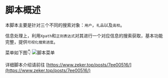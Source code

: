 # 脚本概述
本脚本主要是针对三个不同的搜索对象：`用户`，`礼品`以及`高校`。

信息处理上，利用`Xpath`和`正则表达式`对其进行一个对应信息的搜索获取，基本功能完整，提供`可视化搜索进度`。

菜单如下图👇
![脚本菜单](https://cdn.jsdelivr.net/gh/ZekerTop/images@main/20220208/eduSrc_img1.2altqjz2w5wk.jpg)

详细脚本介绍请前往 [https://www.zeker.top/posts/7ee00516/](https://www.zeker.top/posts/7ee00516/)
